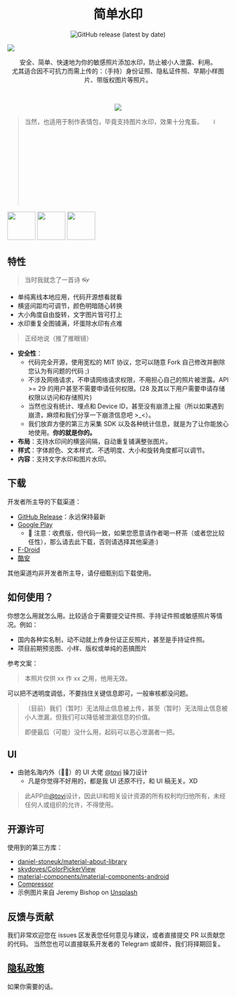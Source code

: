 <h1 align="center">简单水印</h1>

<p align="center">
  <img alt="GitHub release (latest by date)" src="https://img.shields.io/github/v/release/rosuh/easywatermark">
</p>

<a href="https://app.fossa.com/projects/git%2Bgithub.com%2FrosuH%2FEasyWatermark?ref=badge_small" alt="FOSSA Status"><img src="https://app.fossa.com/api/projects/git%2Bgithub.com%2FrosuH%2FEasyWatermark.svg?type=small"/></a>

<p align="center">  
安全、简单、快速地为你的敏感照片添加水印，防止被小人泄露、利用。
  </br>
尤其适合因不可抗力而需上传的：（手持）身份证照、隐私证件照、早期小样图片、带版权图片等照片。
</p>
</br>

<p align="center">
<img src="/static/preview.png"/>
</p>

> 当然，也适用于制作表情包，毕竟支持图片水印，效果十分鬼畜。
<a href="#" align="right"><img src="https://i.loli.net/2020/08/26/A53u6UbKZPYCv7t.jpg" width="5%"></a>

<p align="left">
<a href="https://play.google.com/store/apps/details?id=me.rosuh.easywatermark"><img src="/static/google-play-badge_cn.png" width="auto" height="64px"/></a>
  <a href="https://www.coolapk.com/apk/272743"><img src="/static/logo_coolapk.png" width="auto" height="64px"/></a>
    <a href="https://f-droid.org/packages/me.rosuh.easywatermark/"><img src="https://fdroid.gitlab.io/artwork/badge/get-it-on.png" width="auto" height="64px"/></a>
</p>


## 特性

> 当时我就念了一首诗 👓

- 单纯离线本地应用，代码开源想看就看
- 横竖间距均可调节，颜色明暗随心转换
- 大小角度自由旋转，文字图片皆可打上
- 水印重复全图铺满，坏蛋除水印有点难

> 正经地说（推了推眼镜）

- **安全性**：
  - 代码完全开源，使用宽松的 MIT 协议，您可以随意 Fork 自己修改并删除您认为有问题的代码 ;)
  - 不涉及网络请求，不申请网络请求权限，不用担心自己的照片被泄露。API >= 29 的用户甚至不需要申请任何权限。(28 及其以下用户需要申请存储权限以访问和存储照片)
  - 当然也没有统计、埋点和 Device ID，甚至没有崩溃上报（所以如果遇到崩溃，麻烦和我们分享一下崩溃信息吧 >_<）。
  - 我们放弃方便的第三方采集 SDK 以及各种统计信息，就是为了让你能放心地使用。**你的就是你的。**
- **布局**：支持水印间的横竖间隔，自动重复铺满整张图片。
- **样式**：字体颜色、文本样式、不透明度、大小和旋转角度都可以调节。
- **内容**：支持文字水印和图片水印。

## 下载

开发者所主导的下载渠道：
- [GitHub Release](https://github.com/rosuH/EasyWatermark/releases)：永远保持最新
- [Google Play](https://play.google.com/store/apps/details?id=me.rosuh.easywatermark)
    - 🍺 注意：收费版，但代码一致，如果您愿意请作者喝一杯茶（或者您比较任性），那么请去此下载，否则请选择其他渠道:)
- [F-Droid](https://f-droid.org/packages/me.rosuh.easywatermark/)
- [酷安](https://www.coolapk.com/apk/272743)

其他渠道均非开发者所主导，请仔细甄别后下载使用。

## 如何使用？
你想怎么用就怎么用。比较适合于需要提交证件照、手持证件照或敏感照片等情况。例如：
- 国内各种实名制，动不动就上传身份证正反照片，甚至是手持证件照。
- 项目前期预览图、小样、版权或单纯的恶搞图片

参考文案：
> 本照片仅供 xx 作 xx 之用，他用无效。

可以把不透明度调低，不要挡住关键信息即可，一般审核都没问题。

> （目前）我们（暂时）无法阻止信息被上传，甚至（暂时）无法阻止信息被小人泄漏，但我们可以降低被泄漏信息的价值。
>
> 即便最后（可能）没什么用，起码可以恶心泄漏者一把。

## UI
- 由驰名海内外（👏🤪）的 UI 大佬 [@tovi](https://www.figma.com/@tovi) 操刀设计
  - 凡是你觉得不好用的，都是我 UI 还原不行，和 UI 稿无关。XD
  
> 此APP由[@tovi](https://www.figma.com/@tovi)设计，因此UI和相关设计资源的所有权利均归他所有，未经任何人或组织的允许，不得使用。

## 开源许可
使用到的第三方库：

- [daniel-stoneuk/material-about-library](https://github.com/daniel-stoneuk/material-about-library)
- [skydoves/ColorPickerView](https://github.com/skydoves/ColorPickerView)
- [material-components/material-components-android](https://github.com/material-components/material-components-android)
- [Compressor](https://github.com/zetbaitsu/Compressor/)
- 示例图片来自 Jeremy Bishop
  on [Unsplash](https://unsplash.com/s/photos/animals?utm_source=unsplash&utm_medium=referral&utm_content=creditCopyText)

## 反馈与贡献

我们非常欢迎您在 issues 区发表您任何意见与建议，或者直接提交 PR 以贡献您的代码。 当然您也可以直接联系开发者的 Telegram 或邮件，我们将择期回复。

## [隐私政策](https://github.com/rosuH/EasyWatermark/blob/master/PrivacyPolicy_zh-CN.md)

如果你需要的话。